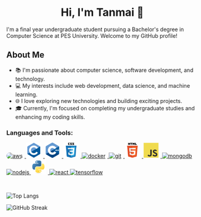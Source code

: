 <h1 align="center">Hi, I'm Tanmai 👋</h1>
I'm a final year undergraduate student pursuing a Bachelor's degree in Computer Science at PES University. Welcome to my GitHub profile!

## About Me

- 📚 I'm passionate about computer science, software development, and technology.
- 💻 My interests include web development, data science, and machine learning.
- 🌐 I love exploring new technologies and building exciting projects.
- 🎓 Currently, I'm focused on completing my undergraduate studies and enhancing my coding skills.

<h3 align="left">Languages and Tools:</h3>
<p>
<a href="https://aws.amazon.com" target="_blank" rel="noreferrer"><img src="https://static-00.iconduck.com/assets.00/aws-icon-2048x2048-274bm1xi.png" alt="aws" width="40" height="40" style="border-radius: 20px; margin-right: 5px;"/> </a>
<a href="https://www.cprogramming.com/" target="_blank" rel="noreferrer"> <img src="https://raw.githubusercontent.com/devicons/devicon/master/icons/c/c-original.svg" alt="c" width="40" height="40" style="margin-right: 5px;"/> </a>
<a href="https://www.w3schools.com/cpp/" target="_blank" rel="noreferrer"> <img src="https://raw.githubusercontent.com/devicons/devicon/master/icons/cplusplus/cplusplus-original.svg" alt="cplusplus" width="40" height="40" style="margin-right: 5px;"/> </a> 
<a href="https://www.w3schools.com/css/" target="_blank" rel="noreferrer"> <img src="https://raw.githubusercontent.com/devicons/devicon/master/icons/css3/css3-original-wordmark.svg" alt="css3" width="40" height="40" style="margin-right: 5px;"/> </a> 
<a href="https://www.docker.com/" target="_blank" rel="noreferrer"> <img src="https://www.svgrepo.com/show/331370/docker.svg" alt="docker" width="40" height="40" style="margin-right: 5px;"/> </a> 
<a href="https://git-scm.com/" target="_blank" rel="noreferrer"> <img src="https://www.vectorlogo.zone/logos/git-scm/git-scm-icon.svg" alt="git" width="40" height="40" style="margin-right: 5px;"/> </a> 
<a href="https://www.w3.org/html/" target="_blank" rel="noreferrer"> <img src="https://raw.githubusercontent.com/devicons/devicon/master/icons/html5/html5-original-wordmark.svg" alt="html5" width="40" height="40" style="margin-right: 5px;"/> </a> 
<a href="https://developer.mozilla.org/en-US/docs/Web/JavaScript" target="_blank" rel="noreferrer"> <img src="https://raw.githubusercontent.com/devicons/devicon/master/icons/javascript/javascript-original.svg" alt="javascript" width="40" height="40" style="margin-right: 5px;"/> </a> 
<a href="https://www.mongodb.com/" target="_blank" rel="noreferrer"> <img src="https://seeklogo.com/images/M/mongodb-logo-D13D67C930-seeklogo.com.png" alt="mongodb" width="40" height="40" style="margin-right: 5px;"/> </a>
<a href="https://nodejs.org" target="_blank" rel="noreferrer"> <img src="https://www.svgrepo.com/show/354119/nodejs-icon.svg" alt="nodejs" width="40" height="40"/> </a> <a href="https://www.python.org" target="_blank" rel="noreferrer"> <img src="https://raw.githubusercontent.com/devicons/devicon/master/icons/python/python-original.svg" alt="python" width="40" height="40" style="margin-right: 5px;"/> </a> 
<a href="https://reactjs.org/" target="_blank" rel="noreferrer"> <img src="https://upload.wikimedia.org/wikipedia/commons/thumb/a/a7/React-icon.svg/2300px-React-icon.svg.png" alt="react" width="40" height="40"/> </a> <a href="https://www.tensorflow.org" target="_blank" rel="noreferrer"> <img src="https://www.vectorlogo.zone/logos/tensorflow/tensorflow-icon.svg" alt="tensorflow" width="40" height="40" style="margin-right: 5px;"/> </a> 
</p>
<br>

![Top Langs](https://github-readme-stats.vercel.app/api/top-langs/?username=metanmai&layout=donut-vertical&bg_color=212237&text_color=ffffff&title_color=EBE217)

![GitHub Streak](https://github-readme-streak-stats.herokuapp.com?user=metanmai&theme=omni&hide_border=false&card_width=700&fire=EB6B0B&background=212237&ring=EB36A3&currStreakNum=EBE217&currStreakLabel=EBE217&sideNums=EBE217)
